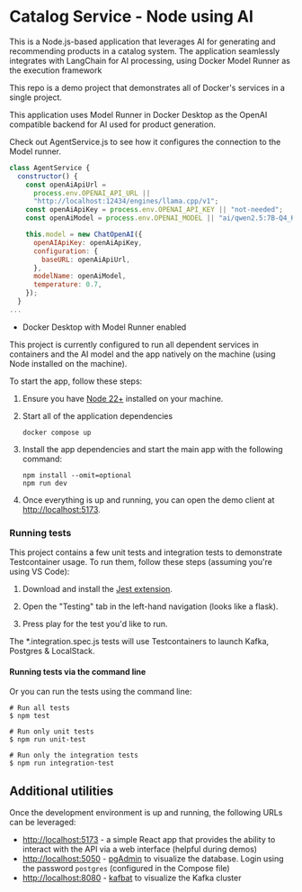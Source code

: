 # Catalog Service - Node using AI

This is a Node.js-based application that leverages AI for generating and recommending products in a catalog system.
The application seamlessly integrates with LangChain for AI processing, using Docker Model Runner as the execution framework

This repo is a demo project that demonstrates all of Docker's services in a single project.

This application uses Model Runner in Docker Desktop as the OpenAI compatible backend for AI used for product generation.

Check out AgentService.js to see how it configures the connection to the Model runner.

```javascript
class AgentService {
  constructor() {
    const openAiApiUrl =
      process.env.OPENAI_API_URL ||
      "http://localhost:12434/engines/llama.cpp/v1";
    const openAiApiKey = process.env.OPENAI_API_KEY || "not-needed";
    const openAiModel = process.env.OPENAI_MODEL || "ai/qwen2.5:7B-Q4_K_M";

    this.model = new ChatOpenAI({
      openAIApiKey: openAiApiKey,
      configuration: {
        baseURL: openAiApiUrl,
      },
      modelName: openAiModel,
      temperature: 0.7,
    });
  }
...
```

- Docker Desktop with Model Runner enabled

This project is currently configured to run all dependent services in containers and the AI model and the app natively on the machine (using Node installed on the machine).

To start the app, follow these steps:

1. Ensure you have [Node 22+](https://nodejs.org) installed on your machine.

2. Start all of the application dependencies

   ```console
   docker compose up
   ```

3. Install the app dependencies and start the main app with the following command:

   ```console
   npm install --omit=optional
   npm run dev
   ```

4. Once everything is up and running, you can open the demo client at [http://localhost:5173](http://localhost:5173).

### Running tests

This project contains a few unit tests and integration tests to demonstrate Testcontainer usage. To run them, follow these steps (assuming you're using VS Code):

1. Download and install the [Jest extension](https://marketplace.visualstudio.com/items?itemName=Orta.vscode-jest#user-interface).

2. Open the "Testing" tab in the left-hand navigation (looks like a flask).

3. Press play for the test you'd like to run.

The \*.integration.spec.js tests will use Testcontainers to launch Kafka, Postgres & LocalStack.

#### Running tests via the command line

Or you can run the tests using the command line:

```console
# Run all tests
$ npm test

# Run only unit tests
$ npm run unit-test

# Run only the integration tests
$ npm run integration-test
```

## Additional utilities

Once the development environment is up and running, the following URLs can be leveraged:

- [http://localhost:5173](http://localhost:5173) - a simple React app that provides the ability to interact with the API via a web interface (helpful during demos)
- [http://localhost:5050](http://localhost:5050) - [pgAdmin](https://www.pgadmin.org/) to visualize the database. Login using the password `postgres` (configured in the Compose file)
- [http://localhost:8080](http://localhost:8080) - [kafbat](https://github.com/kafbat/kafka-ui) to visualize the Kafka cluster
